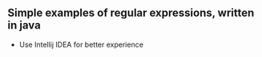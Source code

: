 ## Simple examples of regular expressions, written in java

- Use Intellij IDEA for better experience